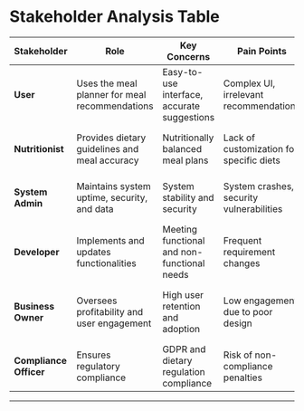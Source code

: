 # Stakeholder Analysis Table

| Stakeholder         | Role                                             | Key Concerns                                      | Pain Points                                   | Success Metric                              |
|---------------------|-------------------------------------------------|-------------------------------------------------|------------------------------------------------|----------------------------------------------|
| **User**           | Uses the meal planner for meal recommendations  | Easy-to-use interface, accurate suggestions     | Complex UI, irrelevant recommendations        | 90% user satisfaction rate on usability    |
| **Nutritionist**   | Provides dietary guidelines and meal accuracy   | Nutritionally balanced meal plans               | Lack of customization for specific diets      | 95% accuracy in meal suggestions           |
| **System Admin**   | Maintains system uptime, security, and data     | System stability and security                   | System crashes, security vulnerabilities      | 99.9% uptime and security compliance       |
| **Developer**      | Implements and updates functionalities          | Meeting functional and non-functional needs     | Frequent requirement changes                  | 80% reduction in bug reports post-deployment |
| **Business Owner** | Oversees profitability and user engagement      | High user retention and adoption                | Low engagement due to poor design             | 20% increase in user retention in 6 months |
| **Compliance Officer** | Ensures regulatory compliance               | GDPR and dietary regulation compliance         | Risk of non-compliance penalties              | 100% compliance with regulations           |

---

